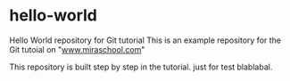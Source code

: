 # hello-world
Hello World repository for Git tutorial
This is an example repository for the Git tutoial on "www.miraschool.com"

This repository is built step by step in the tutorial.
just for test blablabal.
